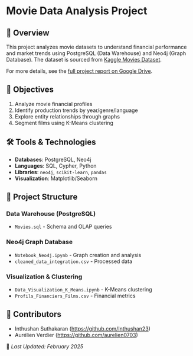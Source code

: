# Movie Data Analysis Project

## 📌 Overview
This project analyzes movie datasets to understand financial performance and market trends using PostgreSQL (Data Warehouse) and Neo4j (Graph Database). The dataset is sourced from [Kaggle Movies Dataset](https://www.kaggle.com/datasets/aditya126/movies-box-office-dataset-2000-2024).

For more details, see the [full project report on Google Drive](https://drive.google.com/drive/folders/1IPvzEg_Xa22W7AcxV2HR670842lijNoP?usp=sharing).

## 🎯 Objectives
1. Analyze movie financial profiles
2. Identify production trends by year/genre/language
3. Explore entity relationships through graphs
4. Segment films using K-Means clustering

## 🛠 Tools & Technologies
- **Databases**: PostgreSQL, Neo4j
- **Languages**: SQL, Cypher, Python
- **Libraries**: `neo4j`, `scikit-learn`, `pandas`
- **Visualization**: Matplotlib/Seaborn

## 📂 Project Structure

### Data Warehouse (PostgreSQL)
- `Movies.sql` - Schema and OLAP queries

### Neo4j Graph Database
- `Notebook_Neo4j.ipynb` - Graph creation and analysis
- `cleaned_data_integration.csv` - Processed data

### Visualization & Clustering
- `Data_Visualization_K_Means.ipynb` - K-Means clustering
- `Profils_Financiers_Films.csv` - Financial metrics

## 👥 Contributors
- Inthushan Suthakaran (https://github.com/Inthushan23)
- Aurélien Verdier (https://github.com/aurelien0703) 

📅 *Last Updated: February 2025*  